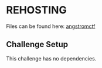 # REHOSTING

Files can be found here: [angstromctf](https://github.com/blairsec/challenges/tree/master/angstromctf/2024/crypto/philosophy)

## Challenge Setup
This challenge has no dependencies.